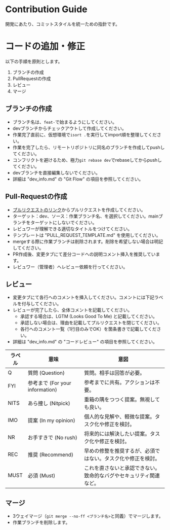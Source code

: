 # Contribution Guide

開発にあたり、コミットスタイルを統一ための指針です。

# コードの追加・修正

以下の手順を原則とします。

1. ブランチの作成
1. PullRequestの作成
1. レビュー
1. マージ

## ブランチの作成

- ブランチ名は、`feat-`で始まるようにしてください。
- devブランチからチェックアウトして作成してください。
- 作業完了直前に、仮想環境で`isort .`を実行してimport順を整理してください。
- 作業を完了したら、リモートリポジトリに同名のブランチを作成してpushしてください。
- コンフリクトを避けるため、極力`git rebase dev`でrebaseしてからpushしてください。
- devブランチを直接編集しないでください。
- 詳細は "dev_info.md" の "Git Flow" の項目を参照してください。

## Pull-Requestの作成

- [プルリクエストのリンク](https://ap-northeast-1.console.aws.amazon.com/codesuite/codecommit/repositories/idem-nc-codecommit/pull-requests?region=ap-northeast-1&status=OPEN&pull-requests-meta=eyJmIjp7InRleHQiOiIifSwicyI6e30sIm4iOjEwLCJpIjowfQ)からプルリクエストを作成してください。
- ターゲット：dev、ソース：作業ブランチ名、を選択してください。mainブランチをターゲットにしないでください。
- レビュワーが理解できる適切なタイトルをつけてください。
- テンプレートは "PULL_REQUEST_TEMPLATE.md" を使用してください。
- mergeする際に作業ブランチは削除されます。削除を希望しない場合は明記してください。
- PR作成後、変更タブにて差分コードへの説明コメント挿入を推奨しています。
- レビュワー（管理者）へレビュー依頼を行ってください。

## レビュー

- 変更タブにて各行へのコメントを挿入してください。コメントには下記ラベルを付与してください。
- レビューが完了したら、全体コメントを記載してください。
  - 承認する場合は、LGTM (Looks Good To Me) と記載してください。
  - 承認しない場合は、理由を記載してプルリクエストを閉じてください。
  - 各行へのコメント一覧（1行目のみでOK）を箇条書きで記載してください。
- 詳細は "dev_info.md" の "コードレビュー" の項目を参照してください。

| ラベル | 意味                            | 意図                                                               |
|--------|---------------------------------|--------------------------------------------------------------------|
| Q      | 質問 (Question)                 | 質問。相手は回答が必要。                                           |
| FYI    | 参考まで (For your information) | 参考までに共有。アクションは不要。                                 |
| NITS   | あら捜し (Nitpick)              | 重箱の隅をつつく提案。無視しても良い。                             |
| IMO    | 提案 (In my opinion)            | 個人的な見解や、軽微な提案。タスク化や修正を検討。                 |
| NR     | お手すきで (No rush)            | 将来的には解決したい提案。タスク化や修正を検討。                   |
| REC    | 推奨 (Recommend)                | 早めの修整を推奨するが、必須ではない。タスク化や修正を検討。       |
| MUST   | 必須 (Must)                     | これを直さないと承認できない。致命的なバグやセキュリティ関連など。 |

## マージ

- 3ウェイマージ（`git merge --no-ff <ブランチ名>`と同義）でマージします。
- 作業ブランチを削除します。
